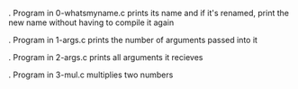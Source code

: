 . Program in 0-whatsmyname.c prints its name and if it's renamed,
print the new name without having to compile it again

. Program in 1-args.c prints the number of arguments passed into it

. Program in 2-args.c prints all arguments it recieves

. Program in 3-mul.c multiplies two numbers
